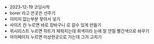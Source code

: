 * 2023-12-19 코딩시작
* borer 라고 쓴곳은 선주기
* 이미지 없는부분 찾아서 넣기
* 사이즈 칸 누르면 바로 장바구니 로 갈수 있게 만들기
* 위시리스트 누르면 하트가 채워지는데 회색이라 눈에 잘 안띔 빨간색으로 바꾸기
* 마이페이지 누르면 이상한곳으로 가는데 그거 고치기
